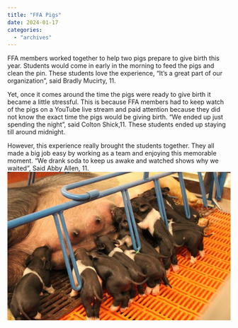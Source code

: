```yaml
---
title: "FFA Pigs"
date: 2024-01-17
categories: 
  - "archives"
---
```


FFA members worked together to help two pigs prepare to give birth this year. Students would come in early in the morning to feed the pigs and clean the pin. These students love the experience, “It’s a great part of our organization”, said Bradly Mucirty, 11.

Yet, once it comes around the time the pigs were ready to give birth it became a little stressful. This is because FFA members had to keep watch of the pigs on a YouTube live stream and paid attention because they did not know the exact time the pigs would be giving birth. “We ended up just spending the night”, said Colton Shick,11. These students ended up staying till around midnight.

However, this experience really brought the students together. They all made a big job easy by working as a team and enjoying this memorable moment. “We drank soda to keep us awake and watched shows why we waited”, Said Abby Allen, 11.![](images/IMG_9647-600x400.jpg)
